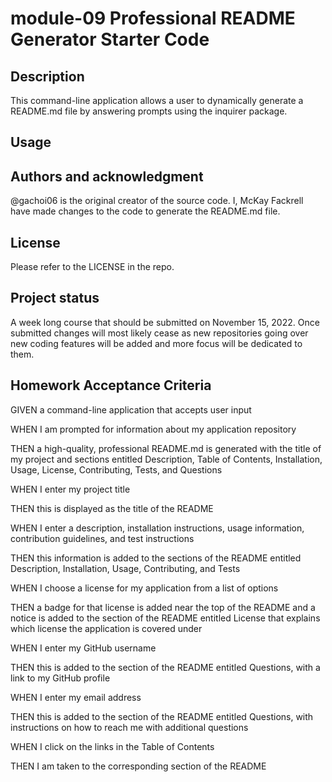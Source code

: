 # module-09 Professional README Generator Starter Code
## Description
This command-line application allows a user to dynamically generate a README.md file by answering prompts using the inquirer package.
## Usage
 
## Authors and acknowledgment
@gachoi06 is the original creator of the source code. I, McKay Fackrell have made changes to the code to generate the README.md file.

## License
Please refer to the LICENSE in the repo.

## Project status
A week long course that should be submitted on November 15, 2022. Once submitted changes will most likely cease as new repositories going over new coding features will be added and more focus will be dedicated to them.

## Homework Acceptance Criteria
GIVEN a command-line application that accepts user input

WHEN I am prompted for information about my application repository

THEN a high-quality, professional README.md is generated with the title of my project and sections entitled Description, Table of Contents, Installation, Usage, License, Contributing, Tests, and Questions

WHEN I enter my project title

THEN this is displayed as the title of the README

WHEN I enter a description, installation instructions, usage information, contribution guidelines, and test instructions

THEN this information is added to the sections of the README entitled Description, Installation, Usage, Contributing, and Tests

WHEN I choose a license for my application from a list of options

THEN a badge for that license is added near the top of the README and a notice is added to the section of the README entitled License that explains which license the application is covered under

WHEN I enter my GitHub username

THEN this is added to the section of the README entitled Questions, with a link to my GitHub profile

WHEN I enter my email address

THEN this is added to the section of the README entitled Questions, with instructions on how to reach me with additional questions

WHEN I click on the links in the Table of Contents

THEN I am taken to the corresponding section of the README